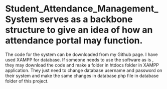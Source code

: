 # Student_Attendance_Management_System serves as a backbone structure to give an idea of how an attendance portal may function. 

The code for the system can be downloaded from my Github page.
I have used XAMPP for database.
If someone needs to use the software as is , they may download the code and make a folder in htdocs folder in XAMPP application. They just need to change database username and password on their system and make the same changes in database.php file in database folder of this project. 
